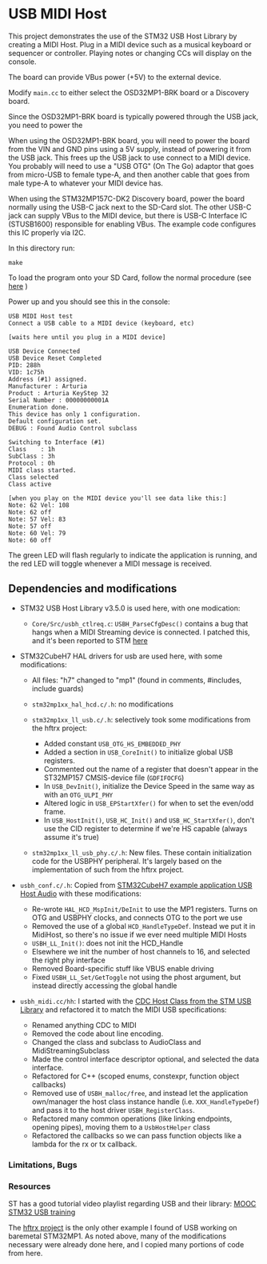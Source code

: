 # USB MIDI Host


This project demonstrates the use of the STM32 USB Host Library by creating a
MIDI Host. Plug in a MIDI device such as a musical keyboard or sequencer or controller.
Playing notes or changing CCs will display on the console.

The board can provide VBus power (+5V) to the external device.

Modify `main.cc` to either select the OSD32MP1-BRK board or a Discovery board.

Since the OSD32MP1-BRK board is
typically powered through the USB jack, you need to power the 

When using the OSD32MP1-BRK board, you will need to power the board from the
VIN and GND pins using a 5V supply, instead of powering it from the USB jack.
This frees up the USB jack to use connect to a MIDI device. You probably will 
need to use a "USB OTG" (On The Go) adaptor that goes from micro-USB to female
type-A, and then another cable that goes from male type-A to whatever your MIDI
device has.

When using the STM32MP157C-DK2 Discovery board, power the board normally using
the USB-C jack next to the SD-Card slot. The other USB-C jack can supply VBus
to the MIDI device, but there is USB-C Interface IC (STUSB1600) responsible
for enabling VBus. The example code configures this IC properly via I2C.

In this directory run:

```
make
```

To load the program onto your SD Card, follow the normal procedure (see
[here](https://github.com/4ms/stm32mp1-baremetal/blob/master/README.md#6-copy-the-application-to-the-sd-card) )

Power up and you should see this in the console:

```
USB MIDI Host test
Connect a USB cable to a MIDI device (keyboard, etc)
 
[waits here until you plug in a MIDI device]

USB Device Connected
USB Device Reset Completed
PID: 288h
VID: 1c75h
Address (#1) assigned.
Manufacturer : Arturia
Product : Arturia KeyStep 32
Serial Number : 00000000001A
Enumeration done.
This device has only 1 configuration.
Default configuration set.
DEBUG : Found Audio Control subclass

Switching to Interface (#1)
Class    : 1h
SubClass : 3h
Protocol : 0h
MIDI class started.
Class selected
Class active

[when you play on the MIDI device you'll see data like this:]
Note: 62 Vel: 108
Note: 62 off
Note: 57 Vel: 83
Note: 57 off
Note: 60 Vel: 79
Note: 60 off
```

The green LED will flash regularly to indicate the application is running, and the red 
LED will toggle whenever a MIDI message is received.


## Dependencies and modifications

  * STM32 USB Host Library v3.5.0 is used here, with one modication:

	- `Core/Src/usbh_ctlreq.c`: `USBH_ParseCfgDesc()` contains a bug that hangs
	  when a MIDI Streaming device is connected. I patched this, and it's been reported
	  to STM [here](https://github.com/STMicroelectronics/stm32_mw_usb_host/issues/11#issuecomment-1312278910)
  
  * STM32CubeH7 HAL drivers for usb are used here, with some modifications:

      * All files: "h7" changed to "mp1" (found in comments, #includes, include guards)

	  * `stm32mp1xx_hal_hcd.c/.h`: no modifications

	  * `stm32mp1xx_ll_usb.c/.h`: selectively took some modifications from the hftrx project:
		- Added constant `USB_OTG_HS_EMBEDDED_PHY`
		- Added a section in `USB_CoreInit()` to initialize global USB registers.
		- Commented out the name of a register that doesn't appear in the ST32MP157
		  CMSIS-device file (`GDFIFOCFG`)
		- In `USB_DevInit()`, initialize the Device Speed in the same way as with
		  an `OTG_ULPI_PHY`
		- Altered logic in `USB_EPStartXfer()` for when to set the even/odd frame.
		- In `USB_HostInit()`, `USB_HC_Init()` and `USB_HC_StartXfer()`, don't use
		  the CID register to determine if we're HS capable (always assume it's
		  true)

	  * `stm32mp1xx_ll_usb_phy.c/.h`: New files. These contain initialization code for the USBPHY peripheral. 
		It's largely based on the implementation of such from the hftrx project.


  * `usbh_conf.c/.h`: Copied from [STM32CubeH7 example application USB Host
	Audio](https://github.com/STMicroelectronics/STM32CubeH7/blob/master/Projects/STM32H743I-EVAL/Applications/USB_Host/AUDIO_Standalone/Src/usbh_conf.c)
	with these modifications:

	- Re-wrote `HAL_HCD_MspInit/DeInit` to use the MP1 registers. Turns on OTG
	  and USBPHY clocks, and connects OTG to the port we use
	- Removed the use of a global `HCD_HandleTypeDef`. Instead we put it in
	  MidiHost, so there's no issue if we ever need multiple MIDI Hosts
	- `USBH_LL_Init()`: does not init the HCD_Handle
	- Elsewhere we init the number of host channels to 16, and selected the
	  right phy interface
	- Removed Board-specific stuff like VBUS enable driving
	- Fixed `USBH_LL_Set/GetToggle` not using the phost argument, but instead
	  directly accessing the global handle

  * `usbh_midi.cc/hh`:  I started with the [CDC Host Class from the STM USB
	Library](https://github.com/STMicroelectronics/stm32_mw_usb_host/blob/master/Class/CDC/Src/usbh_cdc.c)
	and refactored it to match the MIDI USB specifications:

	- Renamed anything CDC to MIDI
	- Removed the code about line encoding.
	- Changed the class and subclass to AudioClass and MidiStreamingSubclass
	- Made the control interface descriptor optional, and selected the data interface.
	- Refactored for C++ (scoped enums, constexpr, function object
	  callbacks)
	- Removed use of `USBH_malloc/free`, and instead let the application
	  own/manager the host class instance handle (i.e. `XXX_HandleTypeDef`) and
	  pass it to the host driver `USBH_RegisterClass`.
	- Refactored many common operations (like linking endpoints, opening
	  pipes), moving them to a `UsbHostHelper` class
	- Refactored the callbacks so we can pass function objects like a
	  lambda for the rx or tx callback.


### Limitations, Bugs ###


### Resources ###

ST has a good tutorial video playlist regarding USB and their library:
[MOOC STM32 USB training](https://www.youtube.com/playlist?list=PLnMKNibPkDnFFRBVD206EfnnHhQZI4Hxa)

The [hftrx project](https://github.com/ua1arn/hftrx) is the only other example
I found of USB working on baremetal STM32MP1. As noted above, many of the
modifications necessary were already done here, and I copied many portions of code from here.

